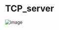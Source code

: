 # TCP_server
![image](https://github.com/albirdy/TCP_server/assets/59633626/ef499998-8f9b-4cbb-9eff-27261d397716)
